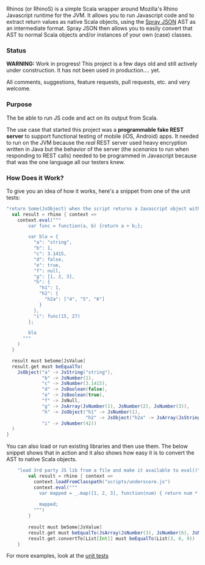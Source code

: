 Rhinos (or RhinoS) is a simple Scala wrapper around Mozilla's Rhino Javascript runtime for the JVM. It allows you to run Javascript code and to extract return values as native Scala objects, using the [Spray JSON](https://github.com/spray/spray-json) AST as an intermediate format. Spray JSON then allows you to easily convert that AST to normal Scala objects and/or instances of your own (case) classes.


### Status
__WARNING:__ Work in progress!
This project is a few days old and still actively under construction. It has not been used in production.... yet.

All comments, suggestions, feature requests, pull requests, etc. and very welcome.


### Purpose
The be able to run JS code and act on its output from Scala. 

The use case that started this project was a __programmable fake REST server__ to support functional testing of mobile (iOS, Android) apps. It needed to run on the JVM because the _real_ REST server used heavy encryption written in Java but the behavior of the server (the _scenarios_ to run when responding to REST calls) needed to be programmed in Javascript because that was the one language all our testers knew.


### How Does it Work?
To give you an idea of how it works, here's a snippet from one of the unit tests:

```scala
"return Some(JsObject) when the script returns a Javascript object with nested objects" in {
  val result = rhino { context =>
    context.eval("""
        var func = function(a, b) {return a + b;};

        var bla = {
          "a": "string",
          "b": 1,
          "c": 3.1415,
          "d": false,
          "e": true,
          "f": null,
          "g": [1, 2, 3],
          "h": {
            "h1": 1,
            "h2": {
              "h2a": ["4", "5", "6"]
            }
          },
          "i": func(15, 27)
        };

        bla
      """
    )
  }

  result must beSome[JsValue]
  result.get must beEqualTo(
    JsObject("a" -> JsString("string"),
             "b" -> JsNumber(1), 
             "c" -> JsNumber(3.1415),
             "d" -> JsBoolean(false), 
             "e" -> JsBoolean(true),
             "f" -> JsNull,
             "g" -> JsArray(JsNumber(1), JsNumber(2), JsNumber(3)),
             "h" -> JsObject("h1" -> JsNumber(1),
                             "h2" -> JsObject("h2a" -> JsArray(JsString("4"), JsString("5"), JsString("6")))),
             "i" -> JsNumber(42))
  )
}
```

You can also load or run existing libraries and then use them. The below snippet shows that in action and it also shows how easy it is to convert the AST to native Scala objects.

```scala
    "load 3rd party JS lib from a file and make it available to eval()" in {
        val result = rhino { context =>
          context.loadFromClasspath("scripts/underscore.js")
          context.eval("""
            var mapped = _.map([1, 2, 3], function(num) { return num * 3; });
        
            mapped;
          """)
        }
    
        result must beSome[JsValue]
        result.get must beEqualTo(JsArray(JsNumber(3), JsNumber(6), JsNumber(9)))
        result.get.convertTo[List[Int]] must beEqualTo(List(3, 6, 9))
    }
```

For more examples, look at the [unit tests](https://github.com/agemooij/rhinos/blob/master/src/test/scala/com/scalapeno/rhinos/RhinosSpec.scala)

